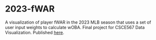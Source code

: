 # 2023-fWAR

A visualization of player fWAR in the 2023 MLB season that uses a set of user input weights to calculate wOBA. Final project for CSCE567 Data Visualization.
Published [here](https://public.tableau.com/views/ShashComandur-MLB2023fWARVisualizationCSCE567FinalProject/2023PositionPlayerfWARBasedonInputwOBAWeights?:language=en-US&:sid=&:display_count=n&:origin=viz_share_link).
